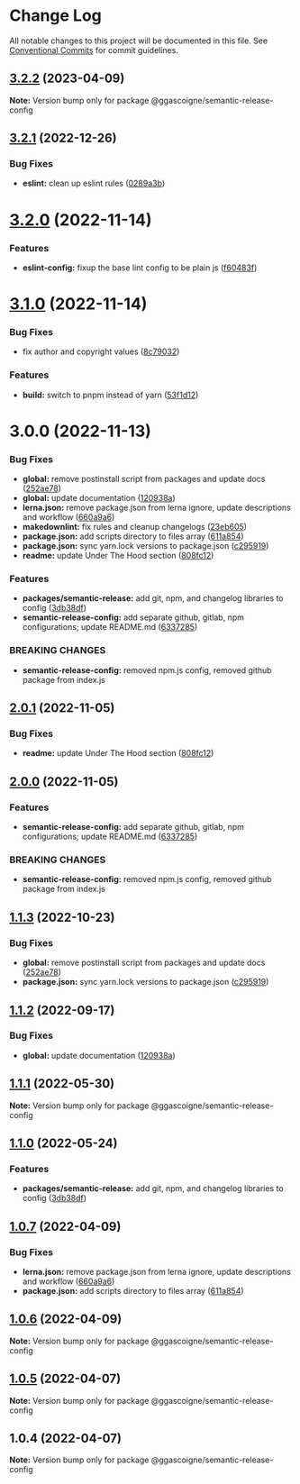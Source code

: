 # Change Log

All notable changes to this project will be documented in this file.
See [Conventional Commits](https://conventionalcommits.org) for commit guidelines.

## [3.2.2](https://github.com/ggascoigne/shareable-configs/compare/@ggascoigne/semantic-release-config@3.2.1...@ggascoigne/semantic-release-config@3.2.2) (2023-04-09)

**Note:** Version bump only for package @ggascoigne/semantic-release-config

## [3.2.1](https://github.com/ggascoigne/shareable-configs/compare/@ggascoigne/semantic-release-config@3.2.0...@ggascoigne/semantic-release-config@3.2.1) (2022-12-26)

### Bug Fixes

- **eslint:** clean up eslint rules ([0289a3b](https://github.com/ggascoigne/shareable-configs/commit/0289a3baf46598cd58daeb8b7f7a88edbed3a924))

# [3.2.0](https://github.com/ggascoigne/shareable-configs/compare/@ggascoigne/semantic-release-config@3.1.0...@ggascoigne/semantic-release-config@3.2.0) (2022-11-14)

### Features

- **eslint-config:** fixup the base lint config to be plain js ([f60483f](https://github.com/ggascoigne/shareable-configs/commit/f60483f30f8012829c9ae13feb1d80d2a159c963))

# [3.1.0](https://github.com/ggascoigne/shareable-configs/compare/@ggascoigne/semantic-release-config@3.0.0...@ggascoigne/semantic-release-config@3.1.0) (2022-11-14)

### Bug Fixes

- fix author and copyright values ([8c79032](https://github.com/ggascoigne/shareable-configs/commit/8c79032a96db2bfe8b6db057751e78b0dfa52c7e))

### Features

- **build:** switch to pnpm instead of yarn ([53f1d12](https://github.com/ggascoigne/shareable-configs/commit/53f1d12bd3ab399e096d47a7909bf6e55f9dcabd))

# 3.0.0 (2022-11-13)

### Bug Fixes

- **global:** remove postinstall script from packages and update docs ([252ae78](https://github.com/ggascoigne/shareable-configs/commit/252ae787ec89902f130ee28d2af63255fdfabb4d))
- **global:** update documentation ([120938a](https://github.com/ggascoigne/shareable-configs/commit/120938a301c88730d31dc8c8f919c960d193edb2))
- **lerna.json:** remove package.json from lerna ignore, update descriptions and workflow ([660a9a6](https://github.com/ggascoigne/shareable-configs/commit/660a9a60858863dca1d4b87cb0a3c49ffd2186b6))
- **makedownlint:** fix rules and cleanup changelogs ([23eb605](https://github.com/ggascoigne/shareable-configs/commit/23eb605a42fd51ca0b5d24de781929a1662e634f))
- **package.json:** add scripts directory to files array ([611a854](https://github.com/ggascoigne/shareable-configs/commit/611a8546f5c398404e5f226d61b5b42939944cc9))
- **package.json:** sync yarn.lock versions to package.json ([c295919](https://github.com/ggascoigne/shareable-configs/commit/c295919e8cd1fbbd7965fe67d0188e0d657b6427))
- **readme:** update Under The Hood section ([808fc12](https://github.com/ggascoigne/shareable-configs/commit/808fc128483f80997337b02b5b3f325544a00905))

### Features

- **packages/semantic-release:** add git, npm, and changelog libraries to config ([3db38df](https://github.com/ggascoigne/shareable-configs/commit/3db38dfda9cbed64771865904ef0086a3d3bab3d))
- **semantic-release-config:** add separate github, gitlab, npm configurations; update README.md ([6337285](https://github.com/ggascoigne/shareable-configs/commit/633728501fe3e8c26bbe3b2e95da499e83da0604))

### BREAKING CHANGES

- **semantic-release-config:** removed npm.js config, removed github package from index.js

## [2.0.1](https://github.com/ggascoigne/shareable-configs/compare/@ggascoigne/semantic-release-config@2.0.0...@ggascoigne/semantic-release-config@2.0.1) (2022-11-05)

### Bug Fixes

- **readme:** update Under The Hood section ([808fc12](https://github.com/ggascoigne/shareable-configs/commit/808fc128483f80997337b02b5b3f325544a00905))

## [2.0.0](https://github.com/ggascoigne/shareable-configs/compare/@ggascoigne/semantic-release-config@1.1.3...@ggascoigne/semantic-release-config@2.0.0) (2022-11-05)

### Features

- **semantic-release-config:** add separate github, gitlab, npm configurations; update README.md ([6337285](https://github.com/ggascoigne/shareable-configs/commit/633728501fe3e8c26bbe3b2e95da499e83da0604))

### BREAKING CHANGES

- **semantic-release-config:** removed npm.js config, removed github package from index.js

## [1.1.3](https://github.com/ggascoigne/shareable-configs/compare/@ggascoigne/semantic-release-config@1.1.2...@ggascoigne/semantic-release-config@1.1.3) (2022-10-23)

### Bug Fixes

- **global:** remove postinstall script from packages and update docs ([252ae78](https://github.com/ggascoigne/shareable-configs/commit/252ae787ec89902f130ee28d2af63255fdfabb4d))
- **package.json:** sync yarn.lock versions to package.json ([c295919](https://github.com/ggascoigne/shareable-configs/commit/c295919e8cd1fbbd7965fe67d0188e0d657b6427))

## [1.1.2](https://github.com/ggascoigne/shareable-configs/compare/@ggascoigne/semantic-release-config@1.1.1...@ggascoigne/semantic-release-config@1.1.2) (2022-09-17)

### Bug Fixes

- **global:** update documentation ([120938a](https://github.com/ggascoigne/shareable-configs/commit/120938a301c88730d31dc8c8f919c960d193edb2))

## [1.1.1](https://github.com/ggascoigne/shareable-configs/compare/@ggascoigne/semantic-release-config@1.1.0...@ggascoigne/semantic-release-config@1.1.1) (2022-05-30)

**Note:** Version bump only for package @ggascoigne/semantic-release-config

## [1.1.0](https://github.com/ggascoigne/shareable-configs/compare/@ggascoigne/semantic-release-config@1.0.7...@ggascoigne/semantic-release-config@1.1.0) (2022-05-24)

### Features

- **packages/semantic-release:** add git, npm, and changelog libraries to config ([3db38df](https://github.com/ggascoigne/shareable-configs/commit/3db38dfda9cbed64771865904ef0086a3d3bab3d))

## [1.0.7](https://github.com/ggascoigne/shareable-configs/compare/@ggascoigne/semantic-release-config@1.0.6...@ggascoigne/semantic-release-config@1.0.7) (2022-04-09)

### Bug Fixes

- **lerna.json:** remove package.json from lerna ignore, update descriptions and workflow ([660a9a6](https://github.com/ggascoigne/shareable-configs/commit/660a9a60858863dca1d4b87cb0a3c49ffd2186b6))
- **package.json:** add scripts directory to files array ([611a854](https://github.com/ggascoigne/shareable-configs/commit/611a8546f5c398404e5f226d61b5b42939944cc9))

## [1.0.6](https://github.com/ggascoigne/shareable-configs/compare/@ggascoigne/semantic-release-config@1.0.5...@ggascoigne/semantic-release-config@1.0.6) (2022-04-09)

**Note:** Version bump only for package @ggascoigne/semantic-release-config

## [1.0.5](https://github.com/ggascoigne/shareable-configs/compare/@ggascoigne/semantic-release-config@1.0.4...@ggascoigne/semantic-release-config@1.0.5) (2022-04-07)

**Note:** Version bump only for package @ggascoigne/semantic-release-config

## 1.0.4 (2022-04-07)

**Note:** Version bump only for package @ggascoigne/semantic-release-config
